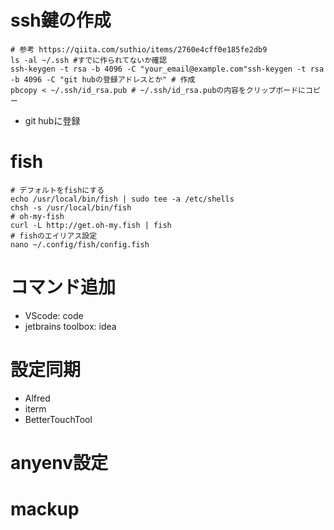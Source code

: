 # ssh鍵の作成
```shell script
# 参考 https://qiita.com/suthio/items/2760e4cff0e185fe2db9
ls -al ~/.ssh #すでに作られてないか確認
ssh-keygen -t rsa -b 4096 -C "your_email@example.com"ssh-keygen -t rsa -b 4096 -C "git hubの登録アドレスとか" # 作成
pbcopy < ~/.ssh/id_rsa.pub # ~/.ssh/id_rsa.pubの内容をクリップボードにコピー
```
- git hubに登録

# fish 
```shell script
# デフォルトをfishにする
echo /usr/local/bin/fish | sudo tee -a /etc/shells
chsh -s /usr/local/bin/fish
# oh-my-fish
curl -L http://get.oh-my.fish | fish
# fishのエイリアス設定
nano ~/.config/fish/config.fish
```

# コマンド追加
- VScode: code
- jetbrains toolbox: idea

# 設定同期
- Alfred
- iterm
- BetterTouchTool

# anyenv設定

# mackup
